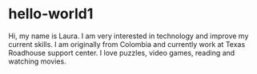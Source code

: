# hello-world1
Hi, my name is Laura. I am very interested in technology and improve my current skills.
I am originally from Colombia and currently work at Texas Roadhouse support center.
I love puzzles, video games, reading and watching movies.
